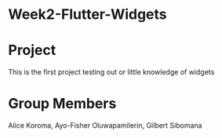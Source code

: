 # Week2-Flutter-Widgets

# Project 
This is the first project testing out or little knowledge of widgets 

# Group Members 
Alice Koroma, 
Ayo-Fisher Oluwapamilerin, 
Gilbert Sibomana 
